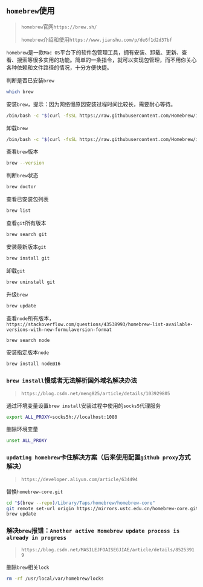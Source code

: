 ## `homebrew`使用

> `homebrew`官网`https://brew.sh/`
>
> `homebrew`介绍和使用`https://www.jianshu.com/p/de6f1d2d37bf`

`homebrew`是一款`Mac OS`平台下的软件包管理工具，拥有安装、卸载、更新、查看、搜索等很多实用的功能。简单的一条指令，就可以实现包管理，而不用你关心各种依赖和文件路径的情况，十分方便快捷。

判断是否已安装`brew`

```bash
which brew
```

安装`brew`，提示：因为网络慢原因安装过程时间比较长，需要耐心等待。

```bash
/bin/bash -c "$(curl -fsSL https://raw.githubusercontent.com/Homebrew/install/master/install.sh)"
```

卸载`brew`

```bash
/bin/bash -c "$(curl -fsSL https://raw.githubusercontent.com/Homebrew/install/master/uninstall.sh)"
```

查看`brew`版本

```bash
brew --version
```

判断`brew`状态

```bash
brew doctor
```

查看已安装包列表

```bash
brew list
```

查看`git`所有版本

```bash
brew search git
```

安装最新版本`git`

```bash
brew install git
```

卸载`git`

```bash
brew uninstall git
```

升级`brew`

```bash
brew update
```

查看`node`所有版本，`https://stackoverflow.com/questions/43538993/homebrew-list-available-versions-with-new-formulaversion-format`

```bash
brew search node
```

安装指定版本`node`

```bash
brew install node@16
```



### `brew install`慢或者无法解析国外域名解决办法

> `https://blog.csdn.net/meng825/article/details/103929805`

通过环境变量设置`brew install`安装过程中使用的`socks5`代理服务

```bash
export ALL_PROXY=socks5h://localhost:1080
```

删除环境变量

```bash
unset ALL_PROXY
```



### `updating homebrew`卡住解决方案（后来使用配置`github proxy`方式解决）

> `https://developer.aliyun.com/article/634494`

替换`homebrew-core.git`

```bash
cd "$(brew --repo)/Library/Taps/homebrew/homebrew-core"
git remote set-url origin https://mirrors.ustc.edu.cn/homebrew-core.git
brew update
```



### 解决`brew`报错：`Another active Homebrew update process is already in progress`

> `https://blog.csdn.net/MASILEJFOAISEGJIAE/article/details/85253919`

删除`brew`相关`lock`

```bash
rm -rf /usr/local/var/homebrew/locks
```

